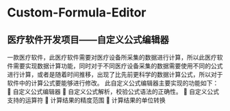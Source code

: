 # Custom-Formula-Editor
## 医疗软件开发项目——自定义公式编辑器
一款医疗软件，此医疗软件需要对医疗设备所采集的数据进行计算，所以此医疗软件需要实现数据计算功能，同时对于不同医疗设备采集的数据需要使用不同的公式进行计算，或者是随着时间推移，出现了比先前更科学的数据计算公式，所以对于软件中的计算公式要能够进行修改。
此自定义公式编辑器主要实现的功能如下：
	自定义公式编辑器
	自定义公式解析，校验公式语法的正确性。
	自定义公式支持的运算符
	计算结果的精度范围
	计算结果的单位转换

